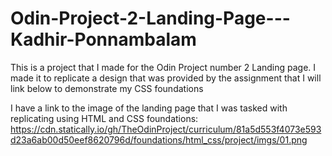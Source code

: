 # Odin-Project-2-Landing-Page---Kadhir-Ponnambalam
This is a project that I made for the Odin Project number 2 Landing page. I made it to replicate a design that was provided by the assignment that I will link below to demonstrate my CSS foundations

I have a link to the image of the landing page that I was tasked with replicating using HTML and CSS foundations: https://cdn.statically.io/gh/TheOdinProject/curriculum/81a5d553f4073e593d23a6ab00d50eef8620796d/foundations/html_css/project/imgs/01.png
